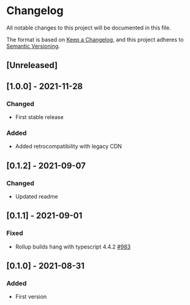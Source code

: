# Changelog
All notable changes to this project will be documented in this file.

The format is based on [Keep a Changelog](https://keepachangelog.com/en/1.0.0/),
and this project adheres to [Semantic Versioning](https://semver.org/spec/v2.0.0.html).

## [Unreleased]

## [1.0.0] - 2021-11-28
### Changed
- First stable release

### Added
- Added retrocompatibility with legacy CDN

## [0.1.2] - 2021-09-07
### Changed
- Updated readme

## [0.1.1] - 2021-09-01
### Fixed
- Rollup builds hang with typescript 4.4.2 [#983](https://github.com/rollup/plugins/issues/983)

## [0.1.0] - 2021-08-31
### Added
- First version
